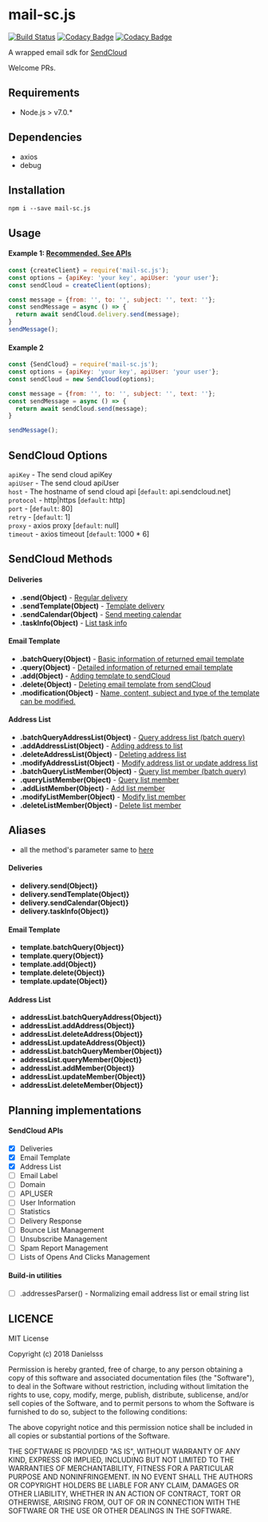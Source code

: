 # mail-sc.js

[![Build Status](https://travis-ci.org/danielsss/mail-sc.js.svg?branch=master)](https://travis-ci.org/danielsss/mail-sc.js)
[![Codacy Badge](https://api.codacy.com/project/badge/Grade/070f009b8eab447b83b6b3ab2ef8b531)](https://www.codacy.com/app/danielsss/mail-sc.js?utm_source=github.com&amp;utm_medium=referral&amp;utm_content=danielsss/mail-sc.js&amp;utm_campaign=Badge_Grade)
[![Codacy Badge](https://api.codacy.com/project/badge/Coverage/070f009b8eab447b83b6b3ab2ef8b531)](https://www.codacy.com/app/danielsss/mail-sc.js?utm_source=github.com&utm_medium=referral&utm_content=danielsss/mail-sc.js&utm_campaign=Badge_Coverage)

A wrapped email sdk for [SendCloud](https://www.sendcloud.net) 

Welcome PRs.

## Requirements
* Node.js > v7.0.*

## Dependencies
* axios
* debug


## Installation
```shell
npm i --save mail-sc.js
```

## Usage

#### Example 1: [Recommended. See APIs](#aliases)
```js
const {createClient} = require('mail-sc.js');
const options = {apiKey: 'your key', apiUser: 'your user'};
const sendCloud = createClient(options);

const message = {from: '', to: '', subject: '', text: ''};
const sendMessage = async () => {
  return await sendCloud.delivery.send(message);
}
sendMessage();
```

#### Example 2
```js
const {SendCloud} = require('mail-sc.js');
const options = {apiKey: 'your key', apiUser: 'your user'};
const sendCloud = new SendCloud(options);

const message = {from: '', to: '', subject: '', text: ''};
const sendMessage = async () => {
  return await sendCloud.send(message);
}

sendMessage();
```

## SendCloud Options

`apiKey` - The send cloud apiKey<br>
`apiUser` - The send cloud apiUser<br>
`host` - The hostname of send cloud api \[`default`: api.sendcloud.net]<br>
`protocol` - http|https \[`default`: http]<br>
`port` - \[`default`: 80]<br>
`retry` - \[`default`: 1]<br>
`proxy` - axios proxy \[`default`: null]<br>
`timeout` - axios timeout \[`default`: 1000 * 6]<br>

## SendCloud Methods 

#### Deliveries

+ **.send(Object)** -   [Regular delivery](http://www.sendcloud.net/doc/en/email_v2/send_email/#regular-delivery)
+ **.sendTemplate(Object)** -   [Template delivery](http://www.sendcloud.net/doc/en/email_v2/send_email/#template-delivery)
+ **.sendCalendar(Object)** -   [Send meeting calendar](http://www.sendcloud.net/doc/en/email_v2/send_email/#send-meeting-calendar)
+ **.taskInfo(Object)** -   [List task info](http://www.sendcloud.net/doc/en/email_v2/send_email/#http-request-method)

#### Email Template

+ **.batchQuery(Object)**   -   [Basic information of returned email template](http://www.sendcloud.net/doc/en/email_v2/template_do/#query-batch-query)
+ **.query(Object)**    -   [Detailed information of returned email template](http://www.sendcloud.net/doc/en/email_v2/template_do/#query)
+ **.add(Object)**  -   [Adding template to sendCloud](http://www.sendcloud.net/doc/en/email_v2/template_do/#add)
+ **.delete(Object)**   -   [Deleting email template from sendCloud](http://www.sendcloud.net/doc/en/email_v2/template_do/#query-batch-query)
+ **.modification(Object)** -   [Name, content, subject and type of the template can be modified.](http://www.sendcloud.net/doc/en/email_v2/template_do/#modification)

#### Address List

+ **.batchQueryAddressList(Object)**	-	[Query address list (batch query)](http://www.sendcloud.net/doc/en/email_v2/list_do/)
+ **.addAddressList(Object)**	-	[Adding address to list](http://www.sendcloud.net/doc/en/email_v2/list_do/#add-address-list)
+ **.deleteAddressList(Object)**	-	[Deleting address list](http://www.sendcloud.net/doc/en/email_v2/list_do/#delete-address-list)
+ **.modifyAddressList(Object)**	-	[Modify address list or update address list](http://www.sendcloud.net/doc/en/email_v2/list_do/#modify-address-list)
+ **.batchQueryListMember(Object)**	-	[Query list member (batch query)](http://www.sendcloud.net/doc/en/email_v2/list_do/#query-list-member-batch-query)
+ **.queryListMember(Object)**	-	[Query list member](http://www.sendcloud.net/doc/en/email_v2/list_do/#query-list-member)
+ **.addListMember(Object)**	-	[Add list member](http://www.sendcloud.net/doc/en/email_v2/list_do/#add-list-member)
+ **.modifyListMember(Object)**	-	[Modify list member](http://www.sendcloud.net/doc/en/email_v2/list_do/#modify-list-member)
+ **.deleteListMember(Object)**	-	[Delete list member](http://www.sendcloud.net/doc/en/email_v2/list_do/#delete-list-member)

## Aliases
* all the method's parameter same to [here](#sendcloud-methods)

#### Deliveries

+ **delivery.send(Object)}**
+ **delivery.sendTemplate(Object)}**
+ **delivery.sendCalendar(Object)}**
+ **delivery.taskInfo(Object)}**

#### Email Template

+ **template.batchQuery(Object)}**
+ **template.query(Object)}**
+ **template.add(Object)}**
+ **template.delete(Object)}**
+ **template.update(Object)}**

#### Address List

+ **addressList.batchQueryAddress(Object)}**
+ **addressList.addAddress(Object)}**
+ **addressList.deleteAddress(Object)}**
+ **addressList.updateAddress(Object)}**
+ **addressList.batchQueryMember(Object)}**
+ **addressList.queryMember(Object)}**
+ **addressList.addMember(Object)}**
+ **addressList.updateMember(Object)}**
+ **addressList.deleteMember(Object)}**



## Planning implementations

#### SendCloud APIs
- [x] Deliveries
- [x] Email Template
- [x] Address List
- [ ] Email Label
- [ ] Domain
- [ ] API_USER
- [ ] User Information
- [ ] Statistics
- [ ] Delivery Response
- [ ] Bounce List Management
- [ ] Unsubscribe Management
- [ ] Spam Report Management
- [ ] Lists of Opens And Clicks Management

#### Build-in utilities
- [ ] .addressesParser() - Normalizing email address list or email string list 

## LICENCE
MIT License

Copyright (c) 2018 Danielsss

Permission is hereby granted, free of charge, to any person obtaining a copy
of this software and associated documentation files (the "Software"), to deal
in the Software without restriction, including without limitation the rights
to use, copy, modify, merge, publish, distribute, sublicense, and/or sell
copies of the Software, and to permit persons to whom the Software is
furnished to do so, subject to the following conditions:

The above copyright notice and this permission notice shall be included in all
copies or substantial portions of the Software.

THE SOFTWARE IS PROVIDED "AS IS", WITHOUT WARRANTY OF ANY KIND, EXPRESS OR
IMPLIED, INCLUDING BUT NOT LIMITED TO THE WARRANTIES OF MERCHANTABILITY,
FITNESS FOR A PARTICULAR PURPOSE AND NONINFRINGEMENT. IN NO EVENT SHALL THE
AUTHORS OR COPYRIGHT HOLDERS BE LIABLE FOR ANY CLAIM, DAMAGES OR OTHER
LIABILITY, WHETHER IN AN ACTION OF CONTRACT, TORT OR OTHERWISE, ARISING FROM,
OUT OF OR IN CONNECTION WITH THE SOFTWARE OR THE USE OR OTHER DEALINGS IN THE
SOFTWARE.

